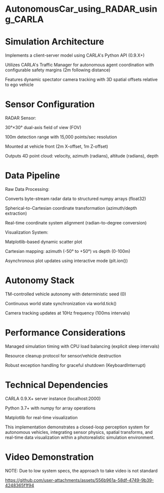 # AutonomousCar_using_RADAR_using_CARLA


# Simulation Architecture
Implements a client-server model using CARLA's Python API (0.9.X+)

Utilizes CARLA's Traffic Manager for autonomous agent coordination with configurable safety margins (2m following distance)

Features dynamic spectator camera tracking with 3D spatial offsets relative to ego vehicle

# Sensor Configuration
RADAR Sensor:

30°×30° dual-axis field of view (FOV)

100m detection range with 15,000 points/sec resolution

Mounted at vehicle front (2m X-offset, 1m Z-offset)

Outputs 4D point cloud: velocity, azimuth (radians), altitude (radians), depth

# Data Pipeline
Raw Data Processing:

Converts byte-stream radar data to structured numpy arrays (float32)

Spherical-to-Cartesian coordinate transformation (azimuth/depth extraction)

Real-time coordinate system alignment (radian-to-degree conversion)

Visualization System:

Matplotlib-based dynamic scatter plot

Cartesian mapping: azimuth (-50° to +50°) vs depth (0-100m)

Asynchronous plot updates using interactive mode (plt.ion())

# Autonomy Stack
TM-controlled vehicle autonomy with deterministic seed (0)

Continuous world state synchronization via world.tick()

Camera tracking updates at 10Hz frequency (100ms intervals)

# Performance Considerations
Managed simulation timing with CPU load balancing (explicit sleep intervals)

Resource cleanup protocol for sensor/vehicle destruction

Robust exception handling for graceful shutdown (KeyboardInterrupt)

# Technical Dependencies
CARLA 0.9.X+ server instance (localhost:2000)

Python 3.7+ with numpy for array operations

Matplotlib for real-time visualization

This implementation demonstrates a closed-loop perception system for autonomous vehicles, integrating sensor physics, spatial transforms, and real-time data visualization within a photorealistic simulation environment.


# Video Demonstration

NOTE: Due to low system specs, the approach to take video is not standard


https://github.com/user-attachments/assets/556b961a-58df-4749-9b39-4248365f1f94


